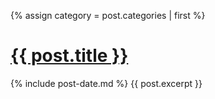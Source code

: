 {% assign category = post.categories | first %}

<div class="post">
    <h1 class="post-title">
      <a href="{{ post.url }}">
        {{ post.title }}
      </a>
    </h1>
    {% include post-date.md %}
    {{ post.excerpt }}
</div>